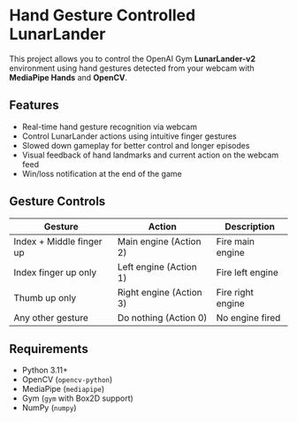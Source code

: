 # Hand Gesture Controlled LunarLander

This project allows you to control the OpenAI Gym **LunarLander-v2** environment using hand gestures detected from your webcam with **MediaPipe Hands** and **OpenCV**.

## Features

- Real-time hand gesture recognition via webcam
- Control LunarLander actions using intuitive finger gestures
- Slowed down gameplay for better control and longer episodes
- Visual feedback of hand landmarks and current action on the webcam feed
- Win/loss notification at the end of the game

## Gesture Controls

| Gesture                      | Action             | Description                 |
|-----------------------------|--------------------|-----------------------------|
| Index + Middle finger up     | Main engine (Action 2) | Fire main engine            |
| Index finger up only         | Left engine (Action 1) | Fire left engine            |
| Thumb up only                | Right engine (Action 3) | Fire right engine           |
| Any other gesture            | Do nothing (Action 0) | No engine fired             |

## Requirements

- Python 3.11+
- OpenCV (`opencv-python`)
- MediaPipe (`mediapipe`)
- Gym (`gym` with Box2D support)
- NumPy (`numpy`)
